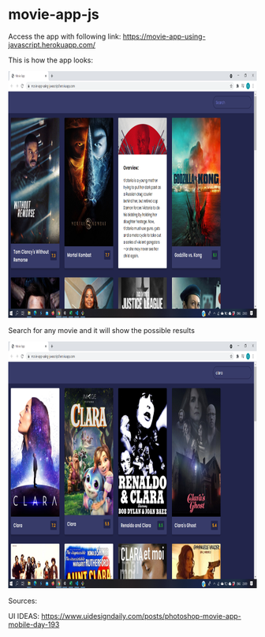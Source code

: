 # movie-app-js


Access the app with following link:
https://movie-app-using-javascript.herokuapp.com/

This is how the app looks:

<img src="images/Screenshot 2021-05-12 23.03.44.png" height="500" width="1000">

Search for any movie and it will show the possible results

<img src="images/Screenshot 2021-05-12 23.09.25.png" height="500" width="1000">

Sources:

UI IDEAS:
https://www.uidesigndaily.com/posts/photoshop-movie-app-mobile-day-193
